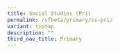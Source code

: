 ```yaml
---
title: Social Studies (Pri)
permalink: /sfbeta/primary/ss-pri/
variant: tiptap
description: ""
third_nav_title: Primary
---
```

